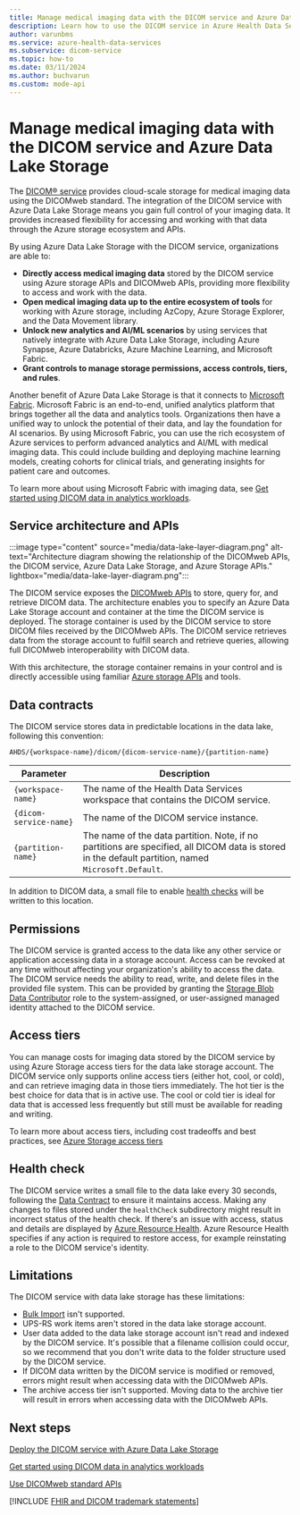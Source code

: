 ```yaml
---
title: Manage medical imaging data with the DICOM service and Azure Data Lake Storage
description: Learn how to use the DICOM service in Azure Health Data Services to store, access, and analyze medical imaging data in the cloud. Explore the benefits, architecture, and data contracts of the integration of the DICOM service with Azure Data Lake Storage.
author: varunbms
ms.service: azure-health-data-services
ms.subservice: dicom-service
ms.topic: how-to
ms.date: 03/11/2024
ms.author: buchvarun
ms.custom: mode-api
---
```


#  Manage medical imaging data with the DICOM service and Azure Data Lake Storage

The [DICOM&reg; service](overview.md) provides cloud-scale storage for medical imaging data using the DICOMweb standard. The integration of the DICOM service with Azure Data Lake Storage means you gain full control of your imaging data. It provides increased flexibility for accessing and working with that data through the Azure storage ecosystem and APIs.  

By using Azure Data Lake Storage with the DICOM service, organizations are able to:

- **Directly access medical imaging data** stored by the DICOM service using Azure storage APIs and DICOMweb APIs, providing more flexibility to access and work with the data.
- **Open medical imaging data up to the entire ecosystem of tools** for working with Azure storage, including AzCopy, Azure Storage Explorer, and the Data Movement library.
- **Unlock new analytics and AI/ML scenarios** by using services that natively integrate with Azure Data Lake Storage, including Azure Synapse, Azure Databricks, Azure Machine Learning, and Microsoft Fabric. 
- **Grant controls to manage storage permissions, access controls, tiers, and rules**. 

Another benefit of Azure Data Lake Storage is that it connects to [Microsoft Fabric](/fabric/get-started/microsoft-fabric-overview). Microsoft Fabric is an end-to-end, unified analytics platform that brings together all the data and analytics tools. Organizations then have a unified way to unlock the potential of their data, and lay the foundation for AI scenarios. By using Microsoft Fabric, you can use the rich ecosystem of Azure services to perform advanced analytics and AI/ML with medical imaging data. This could include building and deploying machine learning models, creating cohorts for clinical trials, and generating insights for patient care and outcomes.

To learn more about using Microsoft Fabric with imaging data, see [Get started using DICOM data in analytics workloads](get-started-with-analytics-dicom.md).

## Service architecture and APIs

:::image type="content" source="media/data-lake-layer-diagram.png" alt-text="Architecture diagram showing the relationship of the DICOMweb APIs, the DICOM service, Azure Data Lake Storage, and Azure Storage APIs." lightbox="media/data-lake-layer-diagram.png":::

The DICOM service exposes the [DICOMweb APIs](dicomweb-standard-apis-with-dicom-services.md) to store, query for, and retrieve DICOM data. The architecture enables you to specify an Azure Data Lake Storage account and container at the time the DICOM service is deployed. The storage container is used by the DICOM service to store DICOM files received by the DICOMweb APIs. The DICOM service retrieves data from the storage account to fulfill search and retrieve queries, allowing full DICOMweb interoperability with DICOM data.  

With this architecture, the storage container remains in your control and is directly accessible using familiar [Azure storage APIs](/rest/api/storageservices/data-lake-storage-gen2) and tools. 

## Data contracts

The DICOM service stores data in predictable locations in the data lake, following this convention:

```
AHDS/{workspace-name}/dicom/{dicom-service-name}/{partition-name}
``` 

| Parameter            | Description |
|----------------------|-------------|
| `{workspace-name}`     | The name of the Health Data Services workspace that contains the DICOM service. |
| `{dicom-service-name}` | The name of the DICOM service instance. |
| `{partition-name}`     | The name of the data partition. Note, if no partitions are specified, all DICOM data is stored in the default partition, named `Microsoft.Default`. |

In addition to DICOM data, a small file to enable [health checks](#health-check) will be written to this location.

## Permissions

The DICOM service is granted access to the data like any other service or application accessing data in a storage account. Access can be revoked at any time without affecting your organization's ability to access the data. The DICOM service needs the ability to read, write, and delete files in the provided file system. This can be provided by granting the [Storage Blob Data Contributor](/azure/role-based-access-control/built-in-roles#storage-blob-data-contributor) role to the system-assigned, or user-assigned managed identity attached to the DICOM service.

## Access tiers

You can manage costs for imaging data stored by the DICOM service by using Azure Storage access tiers for the data lake storage account. The DICOM service only supports online access tiers (either hot, cool, or cold), and can retrieve imaging data in those tiers immediately. The hot tier is the best choice for data that is in active use. The cool or cold tier is ideal for data that is accessed less frequently but still must be available for reading and writing.

To learn more about access tiers, including cost tradeoffs and best practices, see [Azure Storage access tiers](/azure/storage/blobs/access-tiers-overview)

## Health check

The DICOM service writes a small file to the data lake every 30 seconds, following the [Data Contract](#data-contracts) to ensure it maintains access. Making any changes to files stored under the `healthCheck` subdirectory might result in incorrect status of the health check.
If there's an issue with access, status and details are displayed by [Azure Resource Health](/azure/service-health/overview). Azure Resource Health specifies if any action is required to restore access, for example reinstating a role to the DICOM service's identity.

## Limitations

The DICOM service with data lake storage has these limitations:  

- [Bulk Import](import-files.md) isn't supported.
- UPS-RS work items aren't stored in the data lake storage account.  
- User data added to the data lake storage account isn't read and indexed by the DICOM service. It's possible that a filename collision could occur, so we recommend that you don't write data to the folder structure used by the DICOM service.
- If DICOM data written by the DICOM service is modified or removed, errors might result when accessing data with the DICOMweb APIs.
- The archive access tier isn't supported. Moving data to the archive tier will result in errors when accessing data with the DICOMweb APIs.

## Next steps

[Deploy the DICOM service with Azure Data Lake Storage](deploy-dicom-services-in-azure-data-lake.md)

[Get started using DICOM data in analytics workloads](get-started-with-analytics-dicom.md)

[Use DICOMweb standard APIs](dicomweb-standard-apis-with-dicom-services.md)

[!INCLUDE [FHIR and DICOM trademark statements](../includes/healthcare-apis-fhir-dicom-trademark.md)]
